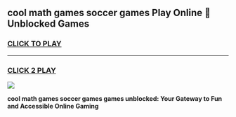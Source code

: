 
## cool math games soccer games Play Online 👋 Unblocked Games
<h3>
<a href="https://news.freeplayer.one?title=cool_math_games_soccer_games&ref=17CMG">CLICK TO PLAY</a></h3>
<hr>

<h3>
<a href="https://news.freeplayer.one?title=cool_math_games_soccer_games&ref=17CMG">CLICK 2 PLAY</a>
  
</h3>

<a href="https://news.freeplayer.one?title=cool_math_games_soccer_games&ref=17CMG/"><img src="https://clearcache.store/games.png"></a>


**cool math games soccer games games unblocked: Your Gateway to Fun and Accessible Online Gaming**
